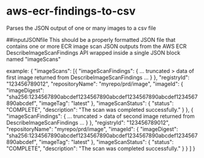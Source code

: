 # aws-ecr-findings-to-csv
Parses the JSON output of one or many images to a csv file

##inputJSONfile
This should be a properly formatted JSON file that contains one or more ECR image scan JSON outputs from the AWS ECR DescribeImageScanFindings API wrapped inside a single JSON block named "imageScans"

example:
{
    "imageScans": [{
            "imageScanFindings": {
                ... truncated > data of first image returned from DescribeImageScanFindings ...
                }
            },
            "registryId": "123456789012",
            "repositoryName": "myrepo/prd/image",
            "imageId": {
                "imageDigest": "sha256:1234567890abcdef1234567890abcdef1234567890abcdef1234567890abcdef",
                "imageTag": "latest"
            },
            "imageScanStatus": {
                "status": "COMPLETE",
                "description": "The scan was completed successfully."
            }
        },
        {
            "imageScanFindings": {
                ... truncated > data of second image returned from DescribeImageScanFindings ...
                }
            },
            "registryId": "123456789012",
            "repositoryName": "myrepo/prd/image",
            "imageId": {
                "imageDigest": "sha256:1234567890abcdef1234567890abcdef1234567890abcdef1234567890abcdef",
                "imageTag": "latest"
            },
            "imageScanStatus": {
                "status": "COMPLETE",
                "description": "The scan was completed successfully."
            }
        }
    ]
}
